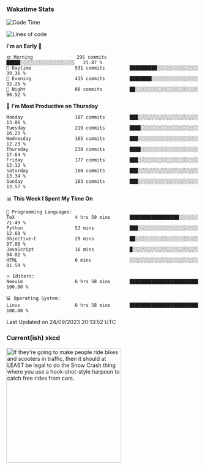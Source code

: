 ### Wakatime Stats
<!--START_SECTION:waka-->
![Code Time](http://img.shields.io/badge/Code%20Time-1%2C960%20hrs%2048%20mins-blue)

![Lines of code](https://img.shields.io/badge/From%20Hello%20World%20I%27ve%20Written-821.6%20thousand%20lines%20of%20code-blue)

**I'm an Early 🐤** 

```text
🌞 Morning                295 commits         █████░░░░░░░░░░░░░░░░░░░░   21.87 % 
🌆 Daytime                531 commits         ██████████░░░░░░░░░░░░░░░   39.36 % 
🌃 Evening                435 commits         ████████░░░░░░░░░░░░░░░░░   32.25 % 
🌙 Night                  88 commits          ██░░░░░░░░░░░░░░░░░░░░░░░   06.52 % 
```
📅 **I'm Most Productive on Thursday** 

```text
Monday                   187 commits         ███░░░░░░░░░░░░░░░░░░░░░░   13.86 % 
Tuesday                  219 commits         ████░░░░░░░░░░░░░░░░░░░░░   16.23 % 
Wednesday                165 commits         ███░░░░░░░░░░░░░░░░░░░░░░   12.23 % 
Thursday                 238 commits         ████░░░░░░░░░░░░░░░░░░░░░   17.64 % 
Friday                   177 commits         ███░░░░░░░░░░░░░░░░░░░░░░   13.12 % 
Saturday                 180 commits         ███░░░░░░░░░░░░░░░░░░░░░░   13.34 % 
Sunday                   183 commits         ███░░░░░░░░░░░░░░░░░░░░░░   13.57 % 
```


📊 **This Week I Spent My Time On** 

```text
💬 Programming Languages: 
TeX                      4 hrs 59 mins       ██████████████████░░░░░░░   71.49 % 
Python                   53 mins             ███░░░░░░░░░░░░░░░░░░░░░░   12.69 % 
Objective-C              29 mins             ██░░░░░░░░░░░░░░░░░░░░░░░   07.00 % 
JavaScript               16 mins             █░░░░░░░░░░░░░░░░░░░░░░░░   04.02 % 
HTML                     6 mins              ░░░░░░░░░░░░░░░░░░░░░░░░░   01.59 % 

🔥 Editors: 
Neovim                   6 hrs 58 mins       █████████████████████████   100.00 % 

💻 Operating System: 
Linux                    6 hrs 58 mins       █████████████████████████   100.00 % 
```


 Last Updated on 24/09/2023 20:13:52 UTC
<!--END_SECTION:waka-->

### Current(ish) xkcd
<a id="xkcd-a" title="If they're going to make people ride bikes and scooters in traffic, then it should at LEAST be legal to do the Snow Crash thing where you use a hook-shot-style harpoon to catch free rides from cars." href="https://www.xkcd.com" target="_blank">
        <img align="center" id="xkcd-img" src="https://imgs.xkcd.com/comics/urban_planning_opinion_progression.png" alt="If they're going to make people ride bikes and scooters in traffic, then it should at LEAST be legal to do the Snow Crash thing where you use a hook-shot-style harpoon to catch free rides from cars." height=300 />
</a>
